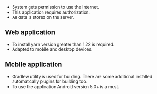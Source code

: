 * System gets permission to use the Internet.
* This application requires authorization.
* All data is stored on the server.

## Web application
* To install yarn version greater than 1.22 is required. 
* Adapted to mobile and desktop devices.
## Mobile application
* Gradlew utility is used for building. There are some additional installed automatically plugins for building too.
* To use the application Android version 5.0+ is a must.